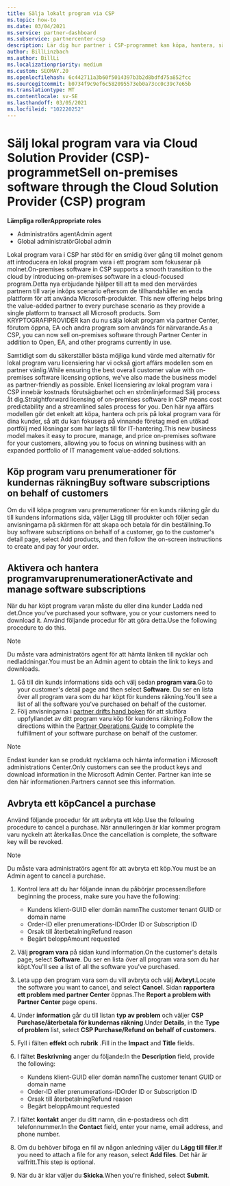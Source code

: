 ```yaml
---
title: Sälja lokalt program via CSP
ms.topic: how-to
ms.date: 03/04/2021
ms.service: partner-dashboard
ms.subservice: partnercenter-csp
description: Lär dig hur partner i CSP-programmet kan köpa, hantera, sälja och avbryta lokala program varu prenumerationer på uppdrag av kunder i Partner Center.
author: BillLinzbach
ms.author: BillLi
ms.localizationpriority: medium
ms.custom: SEOMAY.20
ms.openlocfilehash: 6c442711a3b60f5014397b3b2d8bdfd75a852fcc
ms.sourcegitcommit: b0734f9c9ef6c582095573eb0a73cc0c39c7e65b
ms.translationtype: MT
ms.contentlocale: sv-SE
ms.lasthandoff: 03/05/2021
ms.locfileid: "102220252"
---
```

# <a name="sell-on-premises-software-through-the-cloud-solution-provider-csp-program"></a><span data-ttu-id="accd7-103">Sälj lokal program vara via Cloud Solution Provider (CSP)-programmet</span><span class="sxs-lookup"><span data-stu-id="accd7-103">Sell on-premises software through the Cloud Solution Provider (CSP) program</span></span>

<span data-ttu-id="accd7-104">**Lämpliga roller**</span><span class="sxs-lookup"><span data-stu-id="accd7-104">**Appropriate roles**</span></span>

- <span data-ttu-id="accd7-105">Administratörs agent</span><span class="sxs-lookup"><span data-stu-id="accd7-105">Admin agent</span></span>
- <span data-ttu-id="accd7-106">Global administratör</span><span class="sxs-lookup"><span data-stu-id="accd7-106">Global admin</span></span>

<span data-ttu-id="accd7-107">Lokal program vara i CSP har stöd för en smidig över gång till molnet genom att introducera en lokal program vara i ett program som fokuserar på molnet.</span><span class="sxs-lookup"><span data-stu-id="accd7-107">On-premises software in CSP supports a smooth transition to the cloud by introducing on-premises software in a cloud-focused program.</span></span><span data-ttu-id="accd7-108">Detta nya erbjudande hjälper till att ta med den mervärdes partnern till varje inköps scenario eftersom de tillhandahåller en enda plattform för att använda Microsoft-produkter.</span><span class="sxs-lookup"><span data-stu-id="accd7-108">  This new offering helps bring the value-added partner to every purchase scenario as they provide a single platform to transact all Microsoft products.</span></span> <span data-ttu-id="accd7-109">Som KRYPTOGRAFIPROVIDER kan du nu sälja lokalt program via partner Center, förutom öppna, EA och andra program som används för närvarande.</span><span class="sxs-lookup"><span data-stu-id="accd7-109">As a CSP, you can now sell on-premises software through Partner Center in addition to Open, EA, and other programs currently in use.</span></span>  
 
<span data-ttu-id="accd7-110">Samtidigt som du säkerställer bästa möjliga kund värde med alternativ för lokal program varu licensiering har vi också gjort affärs modellen som en partner vänlig.</span><span class="sxs-lookup"><span data-stu-id="accd7-110">While ensuring the best overall customer value with on-premises software licensing options, we've also made the business model as partner-friendly as possible.</span></span> <span data-ttu-id="accd7-111">Enkel licensiering av lokal program vara i CSP innebär kostnads förutsägbarhet och en strömlinjeformad Sälj process åt dig.</span><span class="sxs-lookup"><span data-stu-id="accd7-111">Straightforward licensing of on-premises software in CSP means cost predictability and a streamlined sales process for you.</span></span> <span data-ttu-id="accd7-112">Den här nya affärs modellen gör det enkelt att köpa, hantera och pris på lokal program vara för dina kunder, så att du kan fokusera på vinnande företag med en utökad portfölj med lösningar som har lagts till för IT-hantering.</span><span class="sxs-lookup"><span data-stu-id="accd7-112">This new business model makes it easy to procure, manage, and price on-premises software for your customers, allowing you to focus on winning business with an expanded portfolio of IT management value-added solutions.</span></span>

## <a name="buy-software-subscriptions-on-behalf-of-customers"></a><span data-ttu-id="accd7-113">Köp program varu prenumerationer för kundernas räkning</span><span class="sxs-lookup"><span data-stu-id="accd7-113">Buy software subscriptions on behalf of customers</span></span>

<span data-ttu-id="accd7-114">Om du vill köpa program varu prenumerationer för en kunds räkning går du till kundens informations sida, väljer Lägg till produkter och följer sedan anvisningarna på skärmen för att skapa och betala för din beställning.</span><span class="sxs-lookup"><span data-stu-id="accd7-114">To buy software subscriptions on behalf of a customer, go to the customer's detail page, select Add products, and then follow the on-screen instructions to create and pay for your order.</span></span>

## <a name="activate-and-manage-software-subscriptions"></a><span data-ttu-id="accd7-115">Aktivera och hantera programvaruprenumerationer</span><span class="sxs-lookup"><span data-stu-id="accd7-115">Activate and manage software subscriptions</span></span>

<span data-ttu-id="accd7-116">När du har köpt program varan måste du eller dina kunder Ladda ned det.</span><span class="sxs-lookup"><span data-stu-id="accd7-116">Once you've purchased your software, you or your customers need to download it.</span></span> <span data-ttu-id="accd7-117">Använd följande procedur för att göra detta.</span><span class="sxs-lookup"><span data-stu-id="accd7-117">Use the following procedure to do this.</span></span>

>[!NOTE]
><span data-ttu-id="accd7-118">Du måste vara administratörs agent för att hämta länken till nycklar och nedladdningar.</span><span class="sxs-lookup"><span data-stu-id="accd7-118">You must be an Admin agent to obtain the link to keys and downloads.</span></span>

1. <span data-ttu-id="accd7-119">Gå till din kunds informations sida och välj sedan **program vara**.</span><span class="sxs-lookup"><span data-stu-id="accd7-119">Go to your customer's detail page and then select **Software**.</span></span> <span data-ttu-id="accd7-120">Du ser en lista över all program vara som du har köpt för kundens räkning.</span><span class="sxs-lookup"><span data-stu-id="accd7-120">You'll see a list of all the software you've purchased on behalf of the customer.</span></span>
2. <span data-ttu-id="accd7-121">Följ anvisningarna i [partner drifts hand boken](https://partner.microsoft.com/resources/detail/partner-center-new-commerce-operations-guide-pdf) för att slutföra uppfyllandet av ditt program varu köp för kundens räkning.</span><span class="sxs-lookup"><span data-stu-id="accd7-121">Follow the directions within the [Partner Operations Guide](https://partner.microsoft.com/resources/detail/partner-center-new-commerce-operations-guide-pdf) to complete the fulfillment of your software purchase on behalf of the customer.</span></span>

>[!NOTE]
><span data-ttu-id="accd7-122">Endast kunder kan se produkt nycklarna och hämta information i Microsoft administrations Center.</span><span class="sxs-lookup"><span data-stu-id="accd7-122">Only customers can see the product keys and download information in the Microsoft Admin Center.</span></span> <span data-ttu-id="accd7-123">Partner kan inte se den här informationen.</span><span class="sxs-lookup"><span data-stu-id="accd7-123">Partners cannot see this information.</span></span>

## <a name="cancel-a-purchase"></a><span data-ttu-id="accd7-124">Avbryta ett köp</span><span class="sxs-lookup"><span data-stu-id="accd7-124">Cancel a purchase</span></span>

<span data-ttu-id="accd7-125">Använd följande procedur för att avbryta ett köp.</span><span class="sxs-lookup"><span data-stu-id="accd7-125">Use the following procedure to cancel a purchase.</span></span> <span data-ttu-id="accd7-126">När annulleringen är klar kommer program varu nyckeln att återkallas.</span><span class="sxs-lookup"><span data-stu-id="accd7-126">Once the cancellation is complete, the software key will be revoked.</span></span> 

>[!NOTE]
><span data-ttu-id="accd7-127">Du måste vara administratörs agent för att avbryta ett köp.</span><span class="sxs-lookup"><span data-stu-id="accd7-127">You must be an Admin agent to cancel a purchase.</span></span> 

1.  <span data-ttu-id="accd7-128">Kontrol lera att du har följande innan du påbörjar processen:</span><span class="sxs-lookup"><span data-stu-id="accd7-128">Before beginning the process, make sure you have the following:</span></span> 
    - <span data-ttu-id="accd7-129">Kundens klient-GUID eller domän namn</span><span class="sxs-lookup"><span data-stu-id="accd7-129">The customer tenant GUID or domain name</span></span>
    - <span data-ttu-id="accd7-130">Order-ID eller prenumerations-ID</span><span class="sxs-lookup"><span data-stu-id="accd7-130">Order ID or Subscription ID</span></span>
    - <span data-ttu-id="accd7-131">Orsak till återbetalning</span><span class="sxs-lookup"><span data-stu-id="accd7-131">Refund reason</span></span>
    - <span data-ttu-id="accd7-132">Begärt belopp</span><span class="sxs-lookup"><span data-stu-id="accd7-132">Amount requested</span></span>

2.  <span data-ttu-id="accd7-133">Välj **program vara** på sidan kund information.</span><span class="sxs-lookup"><span data-stu-id="accd7-133">On the customer's details page, select **Software**.</span></span> <span data-ttu-id="accd7-134">Du ser en lista över all program vara som du har köpt.</span><span class="sxs-lookup"><span data-stu-id="accd7-134">You'll see a list of all the software you've purchased.</span></span> 

3.  <span data-ttu-id="accd7-135">Leta upp den program vara som du vill avbryta och välj **Avbryt**.</span><span class="sxs-lookup"><span data-stu-id="accd7-135">Locate the software you want to cancel, and select **Cancel**.</span></span> <span data-ttu-id="accd7-136">Sidan **rapportera ett problem med partner Center** öppnas.</span><span class="sxs-lookup"><span data-stu-id="accd7-136">The **Report a problem with Partner Center** page opens.</span></span> 

4.  <span data-ttu-id="accd7-137">Under **information** går du till listan **typ av problem** och väljer **CSP Purchase/återbetala för kundernas räkning**.</span><span class="sxs-lookup"><span data-stu-id="accd7-137">Under **Details**, in the **Type of problem** list, select **CSP Purchase/Refund on behalf of customers**.</span></span>

5.  <span data-ttu-id="accd7-138">Fyll i fälten **effekt** och **rubrik** .</span><span class="sxs-lookup"><span data-stu-id="accd7-138">Fill in the **Impact** and **Title** fields.</span></span> 

6.  <span data-ttu-id="accd7-139">I fältet **Beskrivning** anger du följande:</span><span class="sxs-lookup"><span data-stu-id="accd7-139">In the **Description** field, provide the following:</span></span> 
    -   <span data-ttu-id="accd7-140">Kundens klient-GUID eller domän namn</span><span class="sxs-lookup"><span data-stu-id="accd7-140">The customer tenant GUID or domain name</span></span>
    -   <span data-ttu-id="accd7-141">Order-ID eller prenumerations-ID</span><span class="sxs-lookup"><span data-stu-id="accd7-141">Order ID or Subscription ID</span></span>
    -   <span data-ttu-id="accd7-142">Orsak till återbetalning</span><span class="sxs-lookup"><span data-stu-id="accd7-142">Refund reason</span></span>
    -   <span data-ttu-id="accd7-143">Begärt belopp</span><span class="sxs-lookup"><span data-stu-id="accd7-143">Amount requested</span></span>

7.  <span data-ttu-id="accd7-144">I fältet **kontakt** anger du ditt namn, din e-postadress och ditt telefonnummer.</span><span class="sxs-lookup"><span data-stu-id="accd7-144">In the **Contact** field, enter your name, email address, and phone number.</span></span> 

8.  <span data-ttu-id="accd7-145">Om du behöver bifoga en fil av någon anledning väljer du **Lägg till filer**.</span><span class="sxs-lookup"><span data-stu-id="accd7-145">If you need to attach a file for any reason, select **Add files**.</span></span> <span data-ttu-id="accd7-146">Det här är valfritt.</span><span class="sxs-lookup"><span data-stu-id="accd7-146">This step is optional.</span></span> 

9.  <span data-ttu-id="accd7-147">När du är klar väljer du **Skicka**.</span><span class="sxs-lookup"><span data-stu-id="accd7-147">When you're finished, select **Submit**.</span></span>